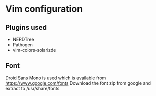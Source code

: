 # Vim configuration

## Plugins used

* NERDTree
* Pathogen
* vim-colors-solarizde

## Font

Droid Sans Mono is used which is available from https://www.google.com/fonts
Download the font zip from google and extract to /usr/share/fonts



